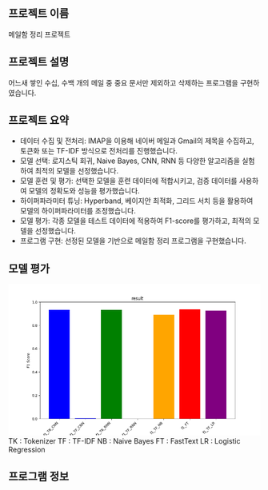 ## 프로젝트 이름
메일함 정리 프로젝트

## 프로젝트 설명
어느새 쌓인 수십, 수백 개의 메일 중 중요 문서만 제외하고 삭제하는 프로그램을 구현하였습니다.

## 프로젝트 요약
- 데이터 수집 및 전처리: IMAP을 이용해 네이버 메일과 Gmail의 제목을 수집하고, 토큰화 또는 TF-IDF 방식으로 전처리를 진행했습니다.
- 모델 선택: 로지스틱 회귀, Naive Bayes, CNN, RNN 등 다양한 알고리즘을 실험하여 최적의 모델을 선정했습니다.
- 모델 훈련 및 평가: 선택한 모델을 훈련 데이터에 적합시키고, 검증 데이터를 사용하여 모델의 정확도와 성능을 평가했습니다.
- 하이퍼파라미터 튜닝: Hyperband, 베이지안 최적화, 그리드 서치 등을 활용하여 모델의 하이퍼파라미터를 조정했습니다.
- 모델 평가: 각종 모델을 테스트 데이터에 적용하여 F1-score를 평가하고, 최적의 모델을 선정했습니다.
- 프로그램 구현: 선정된 모델을 기반으로 메일함 정리 프로그램을 구현했습니다.

## 모델 평가
![Example Graph](graph.png)
TK : Tokenizer
TF : TF-IDF
NB : Naive Bayes
FT : FastText
LR : Logistic Regression

## 프로그램 정보
